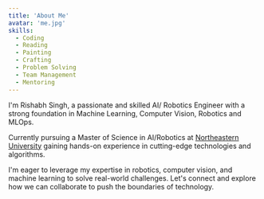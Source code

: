 ```yaml
---
title: 'About Me'
avatar: 'me.jpg'
skills:
  - Coding
  - Reading
  - Painting
  - Crafting
  - Problem Solving
  - Team Management
  - Mentoring
---
```


I'm Rishabh Singh, a passionate and skilled AI/ Robotics Engineer with a strong foundation in Machine Learning, Computer Vision, Robotics and MLOps.

Currently pursuing a Master of Science in AI/Robotics at [Northeastern University](https://www.northeastern.edu/) gaining hands-on experience in cutting-edge technologies and algorithms.

I'm eager to leverage my expertise in robotics, computer vision, and machine learning to solve real-world challenges.
Let's connect and explore how we can collaborate to push the boundaries of technology.
